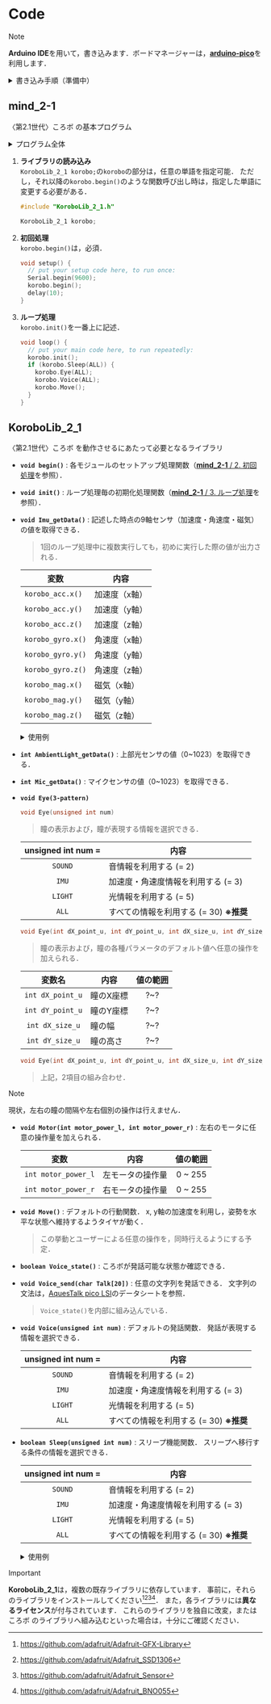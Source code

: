 # Code
> [!NOTE]
> **Arduino IDE**を用いて，書き込みます．ボードマネージャーは，[**arduino-pico**](https://github.com/earlephilhower/arduino-pico)を利用します．

<details>
<summary>書き込み手順（準備中）</summary>
準備中．
</details>

## mind_2-1
〈第2.1世代〉ころボ の基本プログラム

<details>
<summary>プログラム全体</summary>
  
```cpp
#include "KoroboLib_2_1.h"

KoroboLib_2_1 korobo;

void setup() {
  // put your setup code here, to run once:
  Serial.begin(9600);
  korobo.begin();
  delay(10);
}

void loop() {
  // put your main code here, to run repeatedly:
  korobo.init();
  if (korobo.Sleep(ALL)) {
    korobo.Eye(ALL);
    korobo.Voice(ALL);
    korobo.Move();
  }
}
```

</details>

1. **ライブラリの読み込み**\
    `KoroboLib_2_1 korobo;`の`korobo`の部分は，任意の単語を指定可能．
   ただし，それ以降の`korobo.begin()`のような関数呼び出し時は，指定した単語に変更する必要がある．
    ```cpp
    #include "KoroboLib_2_1.h"
    
    KoroboLib_2_1 korobo;
    ```  
2. **初回処理**\
    <a name="begin"></a>
    `korobo.begin()`は，必須．
    ```cpp
    void setup() {
      // put your setup code here, to run once:
      Serial.begin(9600);
      korobo.begin();
      delay(10);
    }
    ```
3. **ループ処理**\
    <a name="init"></a>
    `korobo.init()`を一番上に記述．
    ```cpp
    void loop() {
      // put your main code here, to run repeatedly:
      korobo.init();
      if (korobo.Sleep(ALL)) {
        korobo.Eye(ALL);
        korobo.Voice(ALL);
        korobo.Move();
      }
    }
    ```

## KoroboLib_2_1
〈第2.1世代〉ころボ を動作させるにあたって必要となるライブラリ
- **`void begin()`** : 
各モジュールのセットアップ処理関数（[**mind_2-1** / 2. 初回処理](#begin)を参照）．
- **`void init()`** : 
ループ処理毎の初期化処理関数（[**mind_2-1** / 3. ループ処理](#init)を参照）．
- **`void Imu_getData()`** : 
記述した時点の9軸センサ（加速度・角速度・磁気）の値を取得できる．
  > 1回のループ処理中に複数実行しても，初めに実行した際の値が出力される．
  <table>
    <thead>
      <tr>
        <th align="center"><strong>変数</strong></th>
        <th align="center"><strong>内容</strong></th>
      </tr>
    </thead>
    <tbody>
      <tr>
        <td><code>korobo_acc.x()</code></td>
        <td>加速度（x軸）</td>
      </tr>
      <tr>
        <td><code>korobo_acc.y()</code></td>
        <td>加速度（y軸）</td>
      </tr>
      <tr>
        <td><code>korobo_acc.z()</code></td>
        <td>加速度（z軸）</td>
      </tr>
      <tr>
        <td><code>korobo_gyro.x()</code></td>
        <td>角速度（x軸）</td>
      </tr>
      <tr>
        <td><code>korobo_gyro.y()</code></td>
        <td>角速度（y軸）</td>
      </tr>
      <tr>
        <td><code>korobo_gyro.z()</code></td>
        <td>角速度（z軸）</td>
      </tr>
      <tr>
        <td><code>korobo_mag.x()</code></td>
        <td>磁気（x軸）</td>
      </tr>
      <tr>
        <td><code>korobo_mag.y()</code></td>
        <td>磁気（y軸）</td>
      </tr>
      <tr>
        <td><code>korobo_mag.z()</code></td>
        <td>磁気（z軸）</td>
      </tr>
    </tbody>
  </table>

    <details>
    <summary>使用例</summary>

    ```cpp
    void loop() {
      // put your main code here, to run repeatedly:
      korobo.init();

      float acc_x, acc_y, acc_z;
      korobo.Imu_getData();
      acc_x = korobo.korobo_acc.x();
      acc_y = korobo.korobo_acc.y();
      acc_z = korobo.korobo_acc.z();
    }
    ```
    </details>

- **`int AmbientLight_getData()`** :
上部光センサの値（0~1023）を取得できる．
- **`int Mic_getData()`** :
マイクセンサの値（0~1023）を取得できる．
- **`void Eye(3-pattern)`**
    ```C++
    void Eye(unsigned int num)
    ```
  > 瞳の表示および，瞳が表現する情報を選択できる．
  <table>
    <thead>
      <tr>
        <th align="center">unsigned int num = </th>
        <th align="center">内容</th>
      </tr>
    </thead>
    <tbody>
      <tr>
        <td align="center"><code>SOUND</code></td>
        <td>音情報を利用する (= 2)</td>
      </tr>
      <tr>
        <td align="center"><code>IMU</code></td>
        <td>加速度・角速度情報を利用する (= 3)</td>
      </tr>
      <tr>
        <td align="center"><code>LIGHT</code></td>
        <td>光情報を利用する (= 5)</td>
      </tr>
      <tr>
        <td align="center"><code>ALL</code></td>
        <td>すべての情報を利用する (= 30) <b>※推奨</b></td>
      </tr>
    </tbody>
  </table>
  
    ```C++
    void Eye(int dX_point_u, int dY_point_u, int dX_size_u, int dY_size_u)
    ```
  > 瞳の表示および，瞳の各種パラメータのデフォルト値へ任意の操作を加えられる．
  <table>
    <thead>
      <tr>
        <th align="center">変数名</th>
        <th align="center">内容</th>
        <th align="center">値の範囲</th>
      </tr>
    </thead>
    <tbody>
      <tr>
        <td align="center"><code>int dX_point_u</code></td>
        <td>瞳のX座標</td>
        <td align="center">?~?</td>
      </tr>
      <tr>
        <td align="center"><code>int dY_point_u</code></td>
        <td>瞳のY座標</td>
        <td align="center">?~?</td>
      </tr>
      <tr>
        <td align="center"><code>int dX_size_u</code></td>
        <td>瞳の幅</td>
        <td align="center">?~?</td>
      </tr>
      <tr>
        <td align="center"><code>int dY_size_u</code></td>
        <td>瞳の高さ</td>
        <td align="center">?~?</td>
      </tr>
    </tbody>
  </table>

    ```C++
    void Eye(int dX_point_u, int dY_point_u, int dX_size_u, int dY_size_u, unsigned int num)
    ```
  > 上記，2項目の組み合わせ．

> [!NOTE]
> 現状，左右の瞳の間隔や左右個別の操作は行えません．
- **`void Motor(int motor_power_l, int motor_power_r)`** :
左右のモータに任意の操作量を加えられる．
  <table>
    <thead>
      <tr>
        <th align="center">変数</th>
        <th align="center">内容</th>
        <th align="center">値の範囲</th>
      </tr>
    </thead>
    <tbody>
      <tr>
        <td align="center"><code>int motor_power_l</code></td>
        <td>左モータの操作量</td>
        <td align="center">0 ~ 255</td>
      </tr>
      <tr>
        <td align="center"><code>int motor_power_r</code></td>
        <td>右モータの操作量</td>
        <td align="center">0 ~ 255</td>
      </tr>
    </tbody>
  </table>

- **`void Move()`** : 
デフォルトの行動関数．
x, y軸の加速度を利用し，姿勢を水平な状態へ維持するようタイヤが動く．
  > この挙動とユーザーによる任意の操作を，同時行えるようにする予定．
- **`boolean Voice_state()`** : 
ころボが発話可能な状態か確認できる．
- **`void Voice_send(char Talk[20])`** : 
任意の文字列を発話できる．
文字列の文法は，[AquesTalk pico LSI](https://www.a-quest.com/products/aquestalkpicolsi.html)のデータシートを参照．
  > <code>Voice_state()</code>を内部に組み込んでいる．
- **`void Voice(unsigned int num)`** : 
デフォルトの発話関数．
発話が表現する情報を選択できる．
  <table>
    <thead>
      <tr>
        <th align="center">unsigned int num = </th>
        <th align="center">内容</th>
      </tr>
    </thead>
    <tbody>
      <tr>
        <td align="center"><code>SOUND</code></td>
        <td>音情報を利用する (= 2)</td>
      </tr>
      <tr>
        <td align="center"><code>IMU</code></td>
        <td>加速度・角速度情報を利用する (= 3)</td>
      </tr>
      <tr>
        <td align="center"><code>LIGHT</code></td>
        <td>光情報を利用する (= 5)</td>
      </tr>
      <tr>
        <td align="center"><code>ALL</code></td>
        <td>すべての情報を利用する (= 30) <b>※推奨</b></td>
      </tr>
    </tbody>
  </table>

- **`boolean Sleep(unsigned int num)`** :
スリープ機能関数．
スリープへ移行する条件の情報を選択できる．
  <table>
    <thead>
      <tr>
        <th align="center">unsigned int num = </th>
        <th align="center">内容</th>
      </tr>
    </thead>
    <tbody>
      <tr>
        <td align="center"><code>SOUND</code></td>
        <td>音情報を利用する (= 2)</td>
      </tr>
      <tr>
        <td align="center"><code>IMU</code></td>
        <td>加速度・角速度情報を利用する (= 3)</td>
      </tr>
      <tr>
        <td align="center"><code>LIGHT</code></td>
        <td>光情報を利用する (= 5)</td>
      </tr>
      <tr>
        <td align="center"><code>ALL</code></td>
        <td>すべての情報を利用する (= 30) <b>※推奨</b></td>
      </tr>
    </tbody>
  </table>
  
    <details>
    <summary>使用例</summary>

    ```cpp
    void loop() {
      // put your main code here, to run repeatedly:
      korobo.init();
      if (korobo.Sleep(ALL)) {
        //スリープ中に行わない処理...
      }
      //スリープ中にも行う処理...
    }
    ```
    </details>

> [!IMPORTANT]
> <b>KoroboLib_2_1</b>は，複数の既存ライブラリに依存しています．
> 事前に，それらのライブラリをインストールしてください[^1][^2][^3][^4]．
> また，各ライブラリには**異なるライセンス**が付与されています．
> これらのライブラリを独自に改変，または ころボ のライブラリへ組み込むといった場合は，十分にご確認ください．
[^1]: https://github.com/adafruit/Adafruit-GFX-Library
[^2]: https://github.com/adafruit/Adafruit_SSD1306
[^3]: https://github.com/adafruit/Adafruit_Sensor
[^4]: https://github.com/adafruit/Adafruit_BNO055
